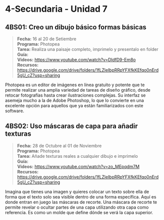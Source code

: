 # 4-Secundaria - Unidad 7

## 4BS01: Creo un dibujo básico formas básicas

> <i class="bi bi-calendar"></i> **Fecha:** 16 al 20 de Setiembre<br><i class="bi bi-laptop"></i> **Programa:** Photopea<br><i class="bi bi-clipboard-check"></i> **Tarea:** Realiza una paisaje completo, imprimelo y presentalo en folder<br> <i class="bi bi-card-checklist"></i> **Guía:** <br><i class="bi bi-youtube txt-red"></i> **Videos:** https://www.youtube.com/watch?v=DldfD9-Em8o <br><i class="bi bi-files"></i> **Recursos:** https://drive.google.com/drive/folders/1fLZleIbpRRpYFXfkKEfqo0nErd5gU_cZ?usp=sharing

Photopea es un editor de imágenes en línea gratuito y potente que te permite realizar una amplia variedad de tareas de diseño gráfico, desde retocar fotografías hasta crear ilustraciones complejas. Su interfaz se asemeja mucho a la de Adobe Photoshop, lo que lo convierte en una excelente opción para aquellos que ya están familiarizados con este software.

<div class="currentTheme">

## 4BS02: Uso máscaras de capa para añadir texturas

> <i class="bi bi-calendar"></i> **Fecha:** 28 de Octubre al 01 de Noviembre<br><i class="bi bi-laptop"></i> **Programa:** Photopea<br><i class="bi bi-clipboard-check"></i> **Tarea:** Añade texturas reales a cualquier dibujo e imprimelo<br> <i class="bi bi-card-checklist"></i> **Guía:** <br><i class="bi bi-youtube txt-red"></i> **Videos:** https://www.youtube.com/watch?v=zo_MEpqdm7M <br><i class="bi bi-files"></i> **Recursos:** https://drive.google.com/drive/folders/1fLZleIbpRRpYFXfkKEfqo0nErd5gU_cZ?usp=sharing

Imagina que tienes una imagen y quieres colocar un texto sobre ella de forma que el texto solo sea visible dentro de una forma específica. Aquí es donde entran en juego las máscaras de recorte. Una máscara de recorte te permite revelar o ocultar partes de una capa utilizando otra capa como referencia. Es como un molde que define dónde se verá la capa superior.

</div>

